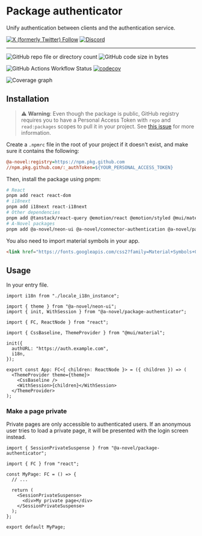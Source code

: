 # Package authenticator

Unify authentication between clients and the authentication service.

[![X (formerly Twitter) Follow](https://img.shields.io/twitter/follow/agora_ecrivains)](https://twitter.com/agora_ecrivains)
[![Discord](https://img.shields.io/discord/1315240114691248138?logo=discord)](https://discord.gg/rp4Qr8cA)

<hr />

![GitHub repo file or directory count](https://img.shields.io/github/directory-file-count/a-novel/package-authenticator)
![GitHub code size in bytes](https://img.shields.io/github/languages/code-size/a-novel/package-authenticator)

![GitHub Actions Workflow Status](https://img.shields.io/github/actions/workflow/status/a-novel/package-authenticator/main.yaml)
[![codecov](https://codecov.io/gh/a-novel/package-authenticator/graph/badge.svg?token=VWCzfxjM1h)](https://codecov.io/gh/a-novel/package-authenticator)

![Coverage graph](https://codecov.io/gh/a-novel/package-authenticator/graphs/sunburst.svg?token=VWCzfxjM1h)

## Installation

> ⚠️ **Warning**: Even though the package is public, GitHub registry requires you to have a Personal Access Token
> with `repo` and `read:packages` scopes to pull it in your project. See
> [this issue](https://github.com/orgs/community/discussions/23386#discussioncomment-3240193) for more information.

Create a `.npmrc` file in the root of your project if it doesn't exist, and make sure it contains the following:

```ini
@a-novel:registry=https://npm.pkg.github.com
//npm.pkg.github.com/:_authToken=${YOUR_PERSONAL_ACCESS_TOKEN}
```

Then, install the package using pnpm:

```bash
# React
pnpm add react react-dom
# i18next
pnpm add i18next react-i18next
# Other dependencies
pnpm add @tanstack/react-query @emotion/react @emotion/styled @mui/material
# A-Novel packages
pnpm add @a-novel/neon-ui @a-novel/connector-authentication @a-novel/package-authenticator
```

You also need to import material symbols in your app.

```html
<link href="https://fonts.googleapis.com/css2?family=Material+Symbols+Outlined" rel="stylesheet" />
```

## Usage

In your entry file.

```tsx
import i18n from "./locale_i18n_instance";

import { theme } from "@a-novel/neon-ui";
import { init, WithSession } from "@a-novel/package-authenticator";

import { FC, ReactNode } from "react";

import { CssBaseline, ThemeProvider } from "@mui/material";

init({
  authURL: "https://auth.example.com",
  i18n,
});

export const App: FC<{ children: ReactNode }> = ({ children }) => (
  <ThemeProvider theme={theme}>
    <CssBaseline />
    <WithSession>{children}</WithSession>
  </ThemeProvider>
);
```

### Make a page private

Private pages are only accessible to authenticated users. If an anonymous user tries to load a private page, it will
be presented with the login screen instead.

```tsx
import { SessionPrivateSuspense } from "@a-novel/package-authenticator";

import { FC } from "react";

const MyPage: FC = () => {
  // ...

  return (
    <SessionPrivateSuspense>
      <div>My private page</div>
    </SessionPrivateSuspense>
  );
};

export default MyPage;
```
